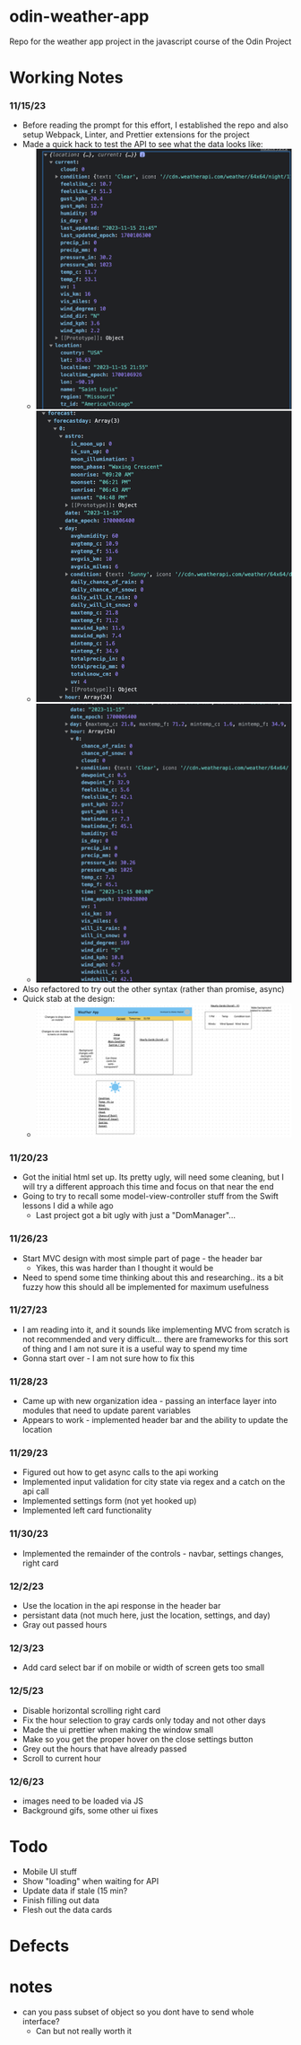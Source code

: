 # odin-weather-app
Repo for the weather app project in the javascript course of the Odin Project

# Working Notes
### 11/15/23
- Before reading the prompt for this effort, I established the repo and also setup Webpack, Linter, and Prettier extensions for the project 
- Made a quick hack to test the API to see what the data looks like:
    - ![Alt text](design/image.png)
    - ![Alt text](design/image1.png)
    - ![Alt text](design/image3.png)
- Also refactored to try out the other syntax (rather than promise, async)
- Quick stab at the design:
    - ![Alt text](design/design.png)
    
### 11/20/23
- Got the initial html set up. Its pretty ugly, will need some cleaning, but I will try a different approach this time and focus on that near the end
- Going to try to recall some model-view-controller stuff from the Swift lessons I did a while ago 
    - Last project got a bit ugly with just a "DomManager"...

### 11/26/23
- Start MVC design with most simple part of page - the header bar
	- Yikes, this was harder than I thought it would be
- Need to spend some time thinking about this and researching.. its a bit fuzzy how this should all be implemented for maximum usefulness

### 11/27/23
- I am reading into it, and it sounds like implementing MVC from scratch is not recommended and very difficult... there are frameworks for this sort of thing and I am not sure it is a useful way to spend my time
- Gonna start over - I am not sure how to fix this 

### 11/28/23
- Came up with new organization idea - passing an interface layer into modules that need to update parent variables
- Appears to work - implemented header bar and the ability to update the location

### 11/29/23
- Figured out how to get async calls to the api working
- Implemented input validation for city state via regex and a catch on the api call
- Implemented settings form (not yet hooked up)
- Implemented left card functionality 

### 11/30/23
- Implemented the remainder of the controls - navbar, settings changes, right card

### 12/2/23
- Use the location in the api response in the header bar 
- persistant data  (not much here, just the location, settings, and day)
- Gray out passed hours

### 12/3/23
- Add card select bar if on mobile or width of screen gets too small

### 12/5/23
- Disable horizontal scrolling right card
- Fix the hour selection to gray cards only today and not other days
- Made the ui prettier when making the window small 
- Make so you get the proper hover on the close settings button
- Grey out the hours that have already passed
- Scroll to current hour

### 12/6/23
- images need to be loaded via JS
- Background gifs, some other ui fixes

# Todo
- Mobile UI stuff
- Show "loading" when waiting for API
- Update data if stale (15 min?
- Finish filling out data 
- Flesh out the data cards

# Defects

# notes
- can you pass subset of object so you dont have to send whole interface?
	- Can but not really worth it